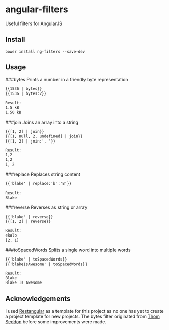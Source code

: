 angular-filters
===============

Useful filters for AngularJS

Install
-------
```html
bower install ng-filters --save-dev
```

Usage
-------

###bytes
Prints a number in a friendly byte representation<br/>

```html
{{1536 | bytes}}
{{1536 | bytes:2}}

Result:
1.5 kB
1.50 kB
```

###join
Joins an array into a string<br/>

```html
{{[1, 2] | join}}
{{[1, null, 2, undefined] | join}}
{{[1, 2] | join:', '}}

Result:
1,2
1,2
1, 2
```

###replace
Replaces string content<br/>

```html
{{'blake' | replace:'b':'B'}}

Result:
Blake
```

###reverse
Reverses as string or array<br/>

```html
{{'blake' | reverse}}
{{[1, 2] | reverse}}

Result:
ekalb
[2, 1]
```

###toSpacedWords
Splits a single word into multiple words<br/>

```html
{{'blake' | toSpacedWords}}
{{'blakeIsAwesome' | toSpacedWords}}

Result:
Blake
Blake Is Awesome
```

Acknowledgements
-------
I used [Restangular](https://github.com/mgonto/restangular) as a template for this project as no one has yet to create a project template for new projects.
The bytes filter originated from [Thom Seddon](https://gist.github.com/thomseddon/3511330) before some improvements were made.
